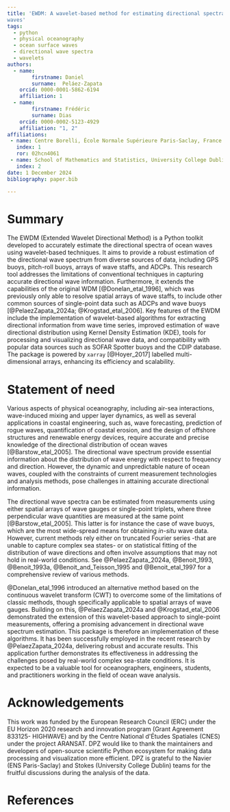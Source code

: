 ```yaml
---
title: 'EWDM: A wavelet-based method for estimating directional spectra of ocean
waves'
tags:
  - python
  - physical oceanography
  - ocean surface waves
  - directional wave spectra
  - wavelets
authors:
  - name:
        firstname: Daniel
        surname:  Peláez-Zapata
    orcid: 0000-0001-5862-6194
    affiliation: 1
  - name:
        firstname: Frédéric
        surname: Dias
    orcid: 0000-0002-5123-4929
    affiliation: "1, 2"
affiliations:
 - name: Centre Borelli, École Normale Supérieure Paris-Saclay, France
   index: 1
   ror: 02hcn4061
 - name: School of Mathematics and Statistics, University College Dublin, Ireland
   index: 2
date: 1 December 2024
bibliography: paper.bib

---
```


# Summary

The EWDM (Extended Wavelet Directional Method) is a Python toolkit developed to accurately estimate the directional spectra of ocean waves using wavelet-based techniques. It aims to provide a robust estimation of the directional wave spectrum from diverse sources of data, including GPS buoys, pitch-roll buoys, arrays of wave staffs, and ADCPs. This research tool addresses the limitations of conventional techniques in capturing accurate directional wave information. Furthermore, it extends the capabilities of the original WDM [@Donelan_etal_1996], which was previously only able to resolve spatial arrays of wave staffs, to include other common sources of single-point data such as ADCPs and wave buoys [@PelaezZapata_2024a; @Krogstad_etal_2006]. Key features of the EWDM include the implementation of wavelet-based algorithms for extracting directional information from wave time series, improved estimation of wave directional distribution using Kernel Density Estimation (KDE), tools for processing and visualizing directional wave data, and compatibility with popular data sources such as SOFAR Spotter buoys and the CDIP database. The package is powered by `xarray` [@Hoyer_2017] labelled multi-dimensional arrays, enhancing its efficiency and scalability.


# Statement of need

Various aspects of physical oceanography, including air-sea interactions, wave-induced mixing and upper layer dynamics, as well as several applications in coastal engineering, such as, wave forecasting, prediction of rogue waves, quantification of coastal erosion, and the design of offshore structures and renewable energy devices, require accurate and precise knowledge of the directional distribution of ocean waves [@Barstow_etal_2005]. The directional wave spectrum provide essential information about the distribution of wave energy with respect to frequency and direction. However, the dynamic and unpredictable nature of ocean waves, coupled with the constraints of current measurement technologies and analysis methods, pose challenges in attaining accurate directional information.

The directional wave spectra can be estimated from measurements using either spatial arrays of wave gauges or single-point triplets, where three perpendicular wave quantities are measured at the same point [@Barstow_etal_2005]. This latter is for instance the case of wave buoys, which are the most wide-spread means for obtaining _in-situ_ wave data. However, current methods rely either on truncated Fourier series -that are unable to capture complex sea states- or on statistical fitting of the distribution of wave directions and often involve assumptions that may not hold in real-world conditions. See @PelaezZapata_2024a, @Benoit_1993, @Benoit_1993a, @Benoit_and_Teisson_1995 and @Benoit_etal_1997 for a comprehensive review of various methods.

@Donelan_etal_1996 introduced an alternative method based on the continuous wavelet transform (CWT) to overcome some of the limitations of classic methods, though specifically applicable to spatial arrays of wave gauges. Building on this, @PelaezZapata_2024a and @Krogstad_etal_2006 demonstrated the extension of this wavelet-based approach to single-point measurements, offering a promising advancement in directional wave spectrum estimation. This package is therefore an implementation of these algorithms. It has been successfully employed in the recent research by @PelaezZapata_2024a, delivering robust and accurate results. This application further demonstrates its effectiveness in addressing the challenges posed by real-world complex sea-state conditions. It is expected to be a valuable tool for oceanographers, engineers, students, and practitioners working in the field of ocean wave analysis.


# Acknowledgements

This work was funded by the European Research Council (ERC) under the EU Horizon 2020 research and innovation program (Grant Agreement 833125- HIGHWAVE) and by the Centre National d'Études Spatiales (CNES) under the project ARANSAT. DPZ would like to thank the maintainers and developers of open-source scientific Python ecosystem for making data processing and visualization more efficient. DPZ is grateful to the Navier (ENS Paris-Saclay) and Stokes (University College Dublin) teams for the fruitful discussions during the analysis of the data.


# References

